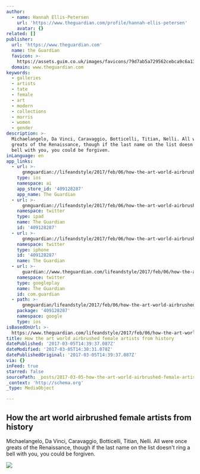 ```yaml
---
author:
  - name: Hannah Ellis-Petersen
    url: 'https://www.theguardian.com/profile/hannah-ellis-petersen'
    avatar: {}
related: []
publisher:
  url: 'https://www.theguardian.com'
  name: the Guardian
  favicon: >-
    https://assets.guim.co.uk/images/favicons/79d7ab5a729562cebca9c6a13c324f0e/32x32.ico
  domain: www.theguardian.com
keywords:
  - galleries
  - artists
  - tate
  - female
  - art
  - modern
  - collections
  - morris
  - women
  - gender
description: >-
  Michaelangelo, Da Vinci, Caravaggio, Botticelli, Titian, Nelli. All were once
  greats of the Renaissance, though if the last name on the list doesn't ring a
  bell with you, you could be forgiven.
inLanguage: en
app_links:
  - url: >-
      gnmguardian://lifeandstyle/2017/feb/06/how-the-art-world-airbrushed-female-artists-from-history?contenttype=Article&source=applinks
    type: ios
    namespace: ai
    app_store_id: '409128287'
    app_name: The Guardian
  - url: >-
      gnmguardian://lifeandstyle/2017/feb/06/how-the-art-world-airbrushed-female-artists-from-history?contenttype=Article&source=twitter
    namespace: twitter
    type: ipad
    name: The Guardian
    id: '409128287'
  - url: >-
      gnmguardian://lifeandstyle/2017/feb/06/how-the-art-world-airbrushed-female-artists-from-history?contenttype=Article&source=twitter
    namespace: twitter
    type: iphone
    id: '409128287'
    name: The Guardian
  - url: >-
      guardian://www.theguardian.com/lifeandstyle/2017/feb/06/how-the-art-world-airbrushed-female-artists-from-history
    namespace: twitter
    type: googleplay
    name: The Guardian
    id: com.guardian
  - path: >-
      gnmguardian/lifeandstyle/2017/feb/06/how-the-art-world-airbrushed-female-artists-from-history?contenttype=Article&source=google
    package: '409128287'
    namespace: google
    type: ios
isBasedOnUrl: >-
  https://www.theguardian.com/lifeandstyle/2017/feb/06/how-the-art-world-airbrushed-female-artists-from-history
title: How the art world airbrushed female artists from history
datePublished: '2017-03-05T14:39:37.087Z'
dateModified: '2017-03-05T14:38:31.078Z'
datePublishedOriginal: '2017-03-05T14:39:37.087Z'
via: {}
inFeed: true
starred: false
sourcePath: _posts/2017-03-05-how-the-art-world-airbrushed-female-artists-from-history.md
_context: 'http://schema.org'
_type: MediaObject

---
```

<article style=""><h1>How the art world airbrushed female artists from history</h1><p>Michaelangelo, Da Vinci, Caravaggio, Botticelli, Titian, Nelli. All were once greats of the Renaissance, though if the last name on the list doesn't ring a bell with you, you could be forgiven.</p><img src="https://i.guim.co.uk/img/media/097fd19efaf67ee68f768149af64368af0d0d6de/0_101_4000_2400/master/4000.jpg?w=1200&amp;h=630&amp;q=55&amp;auto=format&amp;usm=12&amp;fit=crop&amp;crop=faces%2Centropy&amp;bm=normal&amp;ba=bottom%2Cleft&amp;blend64=aHR0cHM6Ly91cGxvYWRzLmd1aW0uY28udWsvMjAxNi8wNS8yNS9vdmVybGF5LWxvZ28tMTIwMC05MF9vcHQucG5n&amp;s=2083aff63aff2d97f81693d98c5b5995" /></article>